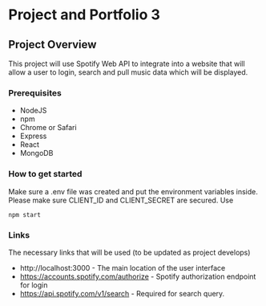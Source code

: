 # Project and Portfolio 3

## Project Overview

This project will use Spotify Web API to integrate into a website that will allow a user to login, search and pull music data which will be displayed. 

### Prerequisites

- NodeJS
- npm
- Chrome or Safari
- Express
- React
- MongoDB

### How to get started

Make sure a .env file was created and put the environment variables inside. 
Please make sure CLIENT_ID and CLIENT_SECRET are secured.
Use 
  
    npm start

### Links
The necessary links that will be used (to be updated as project develops)
- http://localhost:3000 - The main location of the user interface
- https://accounts.spotify.com/authorize - Spotify authorization endpoint for login 
- https://api.spotify.com/v1/search - Required for search query.
